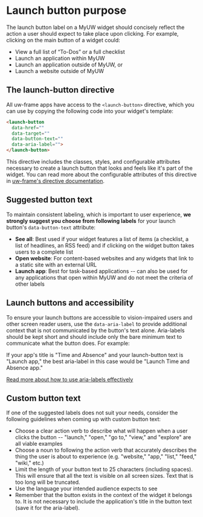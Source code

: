 # Launch button purpose

The launch button label on a MyUW widget should concisely reflect the action a user should expect to take place upon clicking.
For example, clicking on the main button of a widget could:

* View a full list of “To-Dos” or a full checklist
* Launch an application within MyUW
* Launch an application outside of MyUW, or
* Launch a website outside of MyUW

## The launch-button directive

All uw-frame apps have access to the `<launch-button>` directive, which you can use by copying the following code into your widget's template:

```html
<launch-button
  data-href=""
  data-target=""
  data-button-text=""
  data-aria-label="">
</launch-button>
```

This directive includes the classes, styles, and configurable attributes necessary to create a launch button that looks and feels like it's part
of the widget. You can read more about the configurable attributes of this directive in [uw-frame's directive documentation](http://uw-madison-doit.github.io/uw-frame/directives).

## Suggested button text

To maintain consistent labeling, which is important to user experience, **we strongly suggest you choose from following labels** for
your launch button's `data-button-text` attribute:

* **See all**: Best used if your widget features a list of items (a checklist, a list of headlines, an RSS feed) and if clicking on the widget button takes users to a complete list
* **Open website**: For content-based websites and any widgets that link to a static site with an external URL
* **Launch app**: Best for task-based applications -- can also be used for any applications that open within MyUW and do not meet the criteria of other labels

## Launch buttons and accessibility

To ensure your launch buttons are accessible to vision-impaired users and other screen reader users, use the `data-aria-label`
to provide additional context that is not communicated by the button's text alone. Aria-labels should be kept short and should include
only the bare minimum text to communicate what the button does. For example:

If your app's title is "Time and Absence" and your launch-button text is "Launch app," the best aria-label in this case would be "Launch Time and Absence app."

[Read more about how to use aria-labels effectively](https://developer.mozilla.org/en-US/docs/Web/Accessibility/ARIA/ARIA_Techniques/Using_the_aria-label_attribute)

## Custom button text

If one of the suggested labels does not suit your needs, consider the following guidelines when coming up with custom button text:

* Choose a clear action verb to describe what will happen when a user clicks the button -- "launch," "open," "go to," "view," and "explore" are all viable examples
* Choose a noun to following the action verb that accurately describes the thing the user is about to experience (e.g. "website," "app," "list," "feed," "wiki," etc.)
* Limit the length of your button text to 25 characters (including spaces). This will ensure that all the text is visible on all screen sizes. Text that is too long will be truncated.
* Use the language your intended audience expects to see
* Remember that the button exists in the context of the widget it belongs to. It is not necessary to include the application's title in the button text (save it for the aria-label).
